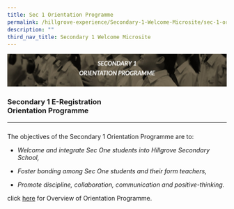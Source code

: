 ```yaml
---
title: Sec 1 Orientation Programme
permalink: /hillgrove-experience/Secondary-1-Welcome-Microsite/sec-1-orientation/
description: ""
third_nav_title: Secondary 1 Welcome Microsite
---
```

![](/images/sec%201%20orientation%20programme.jpg)
### **Secondary 1 E-Registration <br> Orientation Programme**
------------------------------------------------------------------------
### 

The objectives of the Secondary 1 Orientation Programme are to:

*   _Welcome and integrate Sec One students into Hillgrove Secondary School,_
    
*   _Foster bonding among Sec One students and their form teachers,_
    
*   _Promote discipline, collaboration, communication and positive-thinking._

click [here](https://drive.google.com/file/d/1SgWUXBXEFjSanig0mC4rwSO-g-K5djxZ/view) for Overview of Orientation Programme.




